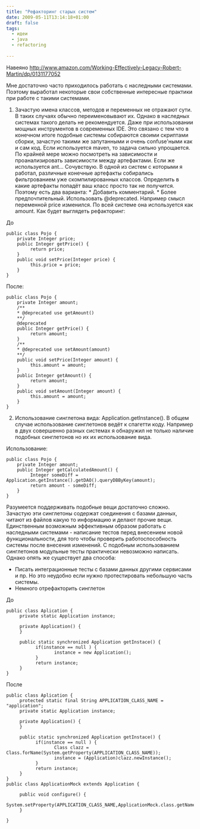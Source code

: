 ```yaml
---
title: "Рефакторинг старых систем"
date: 2009-05-11T13:14:18+01:00
draft: false
tags:
  - идеи
  - java
  - refactoring
  
---
```

Навеяно http://www.amazon.com/Working-Effectively-Legacy-Robert-Martin/dp/0131177052

Мне достаточно часто приходилось работать с наследными системами. Поэтому выработал некоторые свои собственные интересные практики при работе с такими системами.

  1. Зачастую имена классов, методов и переменных не отражают сути. В таких случаях обычно переименовывают их. Однако в наследных системах такого делать не рекомендуется. Даже при использовании мощных инструментов в современных IDE. Это связано с тем что в конечном итоге подобные системы собираются своими скриптами сборки, зачастую такими же запутанными и очень confuse'ными как и сам код. Если используется maven, то задача сильно упрощается. По крайней мере можно посмотреть на зависимости и проанализировать зависимости между артефактами. Если же используется ant... Сочувствую. В одной из систем с которыми я работал, различные конечные артефакты собирались фильтрованием уже скомпилированных классов. Определить в какие артефакты попадёт ваш класс просто так не получится. Поэтому есть два варианта:
    * Добавить комментарий.
    * Более предпочтительный. Использовать @deprecated. Например смысл переменной price изменился. По всей системе она используется как amount. Как будет выглядеть рефакторинг:

До
    
	public class Pojo {  
	    private Integer price;  
	    public Integer getPrice() {  
	         return price;  
	    }  
	    public void setPrice(Integer price) {  
	         this.price = price;  
	    }  
	}

После:
    
	public class Pojo {  
	    private Integer amount;  
	    /** 
	    * @deprecated use getAmount() 
	    **/  
	    @deprecated  
	    public Integer getPrice() {  
	         return amount;  
	    }  
	    /** 
	    * @deprecated use setAmount(amount) 
	    **/  
	    public void setPrice(Integer amount) {  
	         this.amount = amount;  
	    }  
	    public Integer getAmount() {  
	         return amount;  
	    }  
	    public void setAmount(Integer amount) {  
	         this.amount = amount;  
	    }  
	} 
	
  2. Использование синглетона вида: Application.getInstance(). В общем случае использование синглетонов ведёт к спагетти коду. Например в двух совершенно разных системах я обнаружил не только наличие подобных синглетонов но их их использование вида.
  
Использование:
  
	public class Pojo {  
		private Integer amount;  
		public Integer getCalculatedAmount() {  
	         Integer someDiff = Application.getInstance().getDAO().queryDBByKey(amount);  
	         return amount - someDiff;  
	    }  
	}

Разумеется поддерживать подобные вещи достаточно сложно. Зачастую эти синглетоны содержат соединения с базами данных, читают из файлов какую то информацию и делают прочие вещи. Единственным возможным эффективным образом работать с наследными системами - написание тестов перед внесением новой функциональности, для того чтобы проверить работоспособность системы после внесения изменений. С подобным использованием синглетонов модульные тесты практически невозможно написать. Однако опять же существует два способа:

  * Писать интеграционные тесты с базами данных другими сервисами и пр. Но это неудобно если нужно протестировать небольшую часть системы. 
  * Немного отрефакторить синглетон
  
До

	public class Aplication {  
	     private static Application instance;  
	  
	     private Application() {  
	     }  
	  
	     public static synchronized Application getInstace() {  
	           if(instance == null ) {  
	                  instance = new Application();  
	           }  
	           return instance;  
	     }  
	} 

После

	public class Aplication {  
	     protected static final String APPLICATION_CLASS_NAME = "application";  
	     private static Application instance;  
	  
	     private Application() {  
	     }  
	  
	     public static synchronized Application getInstace() {  
	           if(instance == null ) {  
	                  Class clazz = Class.forName(System.getProperty(APPLICATION_CLASS_NAME));  
	                  instance = (Application)clazz.newInstance();  
	           }  
	           return instance;  
	     }  
	}  
	public class ApplicationMock extends Application {  
	  
	     public void configure() {  
	          System.setProperty(APPLICATION_CLASS_NAME,ApplicationMock.class.getName());  
	     }  
	  
	}

